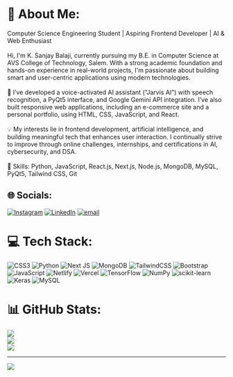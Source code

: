 # 💫 About Me:
 Computer Science Engineering Student | Aspiring Frontend Developer | AI & Web Enthusiast<br><br>Hi, I'm K. Sanjay Balaji, currently pursuing my B.E. in Computer Science at AVS College of Technology, Salem. With a strong academic foundation and hands-on experience in real-world projects, I'm passionate about building smart and user-centric applications using modern technologies.<br><br>🚀 I’ve developed a voice-activated AI assistant ("Jarvis AI") with speech recognition, a PyQt5 interface, and Google Gemini API integration. I’ve also built responsive web applications, including an e-commerce site and a personal portfolio, using HTML, CSS, JavaScript, and React.<br><br>💡 My interests lie in frontend development, artificial intelligence, and building meaningful tech that enhances user interaction. I continually strive to improve through online challenges, internships, and certifications in AI, cybersecurity, and DSA.<br><br>🔧 Skills: Python, JavaScript, React.js, Next.js, Node.js, MongoDB, MySQL, PyQt5, Tailwind CSS, Git<br>


## 🌐 Socials:
[![Instagram](https://img.shields.io/badge/Instagram-%23E4405F.svg?logo=Instagram&logoColor=white)](https://instagram.com/sanjaybalaji.ks) [![LinkedIn](https://img.shields.io/badge/LinkedIn-%230077B5.svg?logo=linkedin&logoColor=white)](https://linkedin.com/in/sanjaybalaji2004) [![email](https://img.shields.io/badge/Email-D14836?logo=gmail&logoColor=white)](mailto:sanjaybalaji837@gmail.com) 

# 💻 Tech Stack:
![CSS3](https://img.shields.io/badge/css3-%231572B6.svg?style=for-the-badge&logo=css3&logoColor=white) ![Python](https://img.shields.io/badge/python-3670A0?style=for-the-badge&logo=python&logoColor=ffdd54) ![Next JS](https://img.shields.io/badge/Next-black?style=for-the-badge&logo=next.js&logoColor=white) ![MongoDB](https://img.shields.io/badge/MongoDB-%234ea94b.svg?style=for-the-badge&logo=mongodb&logoColor=white) ![TailwindCSS](https://img.shields.io/badge/tailwindcss-%2338B2AC.svg?style=for-the-badge&logo=tailwind-css&logoColor=white) ![Bootstrap](https://img.shields.io/badge/bootstrap-%238511FA.svg?style=for-the-badge&logo=bootstrap&logoColor=white) ![JavaScript](https://img.shields.io/badge/javascript-%23323330.svg?style=for-the-badge&logo=javascript&logoColor=%23F7DF1E) ![Netlify](https://img.shields.io/badge/netlify-%23000000.svg?style=for-the-badge&logo=netlify&logoColor=#00C7B7) ![Vercel](https://img.shields.io/badge/vercel-%23000000.svg?style=for-the-badge&logo=vercel&logoColor=white) ![TensorFlow](https://img.shields.io/badge/TensorFlow-%23FF6F00.svg?style=for-the-badge&logo=TensorFlow&logoColor=white) ![NumPy](https://img.shields.io/badge/numpy-%23013243.svg?style=for-the-badge&logo=numpy&logoColor=white) ![scikit-learn](https://img.shields.io/badge/scikit--learn-%23F7931E.svg?style=for-the-badge&logo=scikit-learn&logoColor=white) ![Keras](https://img.shields.io/badge/Keras-%23D00000.svg?style=for-the-badge&logo=Keras&logoColor=white) ![MySQL](https://img.shields.io/badge/mysql-4479A1.svg?style=for-the-badge&logo=mysql&logoColor=white)
# 📊 GitHub Stats:
![](https://github-readme-stats.vercel.app/api?username=sanjay1612004&theme=dark&hide_border=false&include_all_commits=false&count_private=false)<br/>
![](https://nirzak-streak-stats.vercel.app/?user=sanjay1612004&theme=dark&hide_border=false)<br/>
![](https://github-readme-stats.vercel.app/api/top-langs/?username=sanjay1612004&theme=dark&hide_border=false&include_all_commits=false&count_private=false&layout=compact)

---
[![](https://visitcount.itsvg.in/api?id=sanjay1612004&icon=0&color=0)](https://visitcount.itsvg.in)

<!-- Proudly created with GPRM ( https://gprm.itsvg.in ) -->
